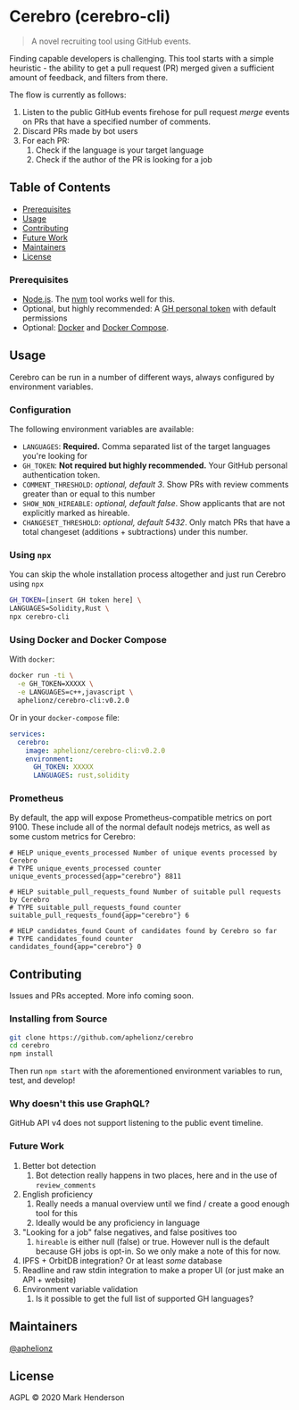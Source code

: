 # Cerebro (cerebro-cli)

> A novel recruiting tool using GitHub events.

Finding capable developers is challenging. This tool starts with a simple
heuristic - the ability to get a pull request (PR) merged given a sufficient
amount of feedback, and filters from there.

The flow is currently as follows:

1. Listen to the public GitHub events firehose for pull request
_merge_ events on PRs that have a specified number of comments.
2. Discard PRs made by bot users
3. For each PR:
    1. Check if the language is your target language
    2. Check if the author of the PR is looking for a job

## Table of Contents

- [Prerequisites](#prerequisites)
- [Usage](#usage)
- [Contributing](#contributing)
- [Future Work](#future-work)
- [Maintainers](#maintainers)
- [License](#license)

### Prerequisites

- [Node.js](https://nodejs.org). The [nvm](https://nvm.sh) tool works well for
this.
- Optional, but highly recommended: A [GH personal token] with default
permissions
- Optional: [Docker] and [Docker Compose].

[GH personal token]: https://github.com/settings/tokens
[Docker]: https://docker.io
[Docker Compose]: https://docs.docker.com/compose/

## Usage

Cerebro can be run in a number of different ways, always configured by environment
variables.

### Configuration

The following environment variables are available:

- `LANGUAGES`: **Required.** Comma separated list of the target languages
you're looking for
- `GH_TOKEN`: **Not required but highly recommended.** Your GitHub personal
authentication token.
- `COMMENT_THRESHOLD`: _optional, default 3_. Show PRs with review comments
greater than or equal to this number
- `SHOW_NON_HIREABLE`: _optional, default false_. Show applicants that are not
explicitly marked as hireable.
- `CHANGESET_THRESHOLD`: _optional, default 5432_. Only match PRs that have a
total changeset (additions + subtractions) under this number.

### Using `npx`

You can skip the whole installation process altogether and just run Cerebro
using `npx`

```bash
GH_TOKEN=[insert GH token here] \
LANGUAGES=Solidity,Rust \
npx cerebro-cli
```

### Using Docker and Docker Compose

With `docker`:

```bash
docker run -ti \
  -e GH_TOKEN=XXXXX \
  -e LANGUAGES=c++,javascript \
  aphelionz/cerebro-cli:v0.2.0
```

Or in your `docker-compose` file:

```yaml
services:
  cerebro:
    image: aphelionz/cerebro-cli:v0.2.0
    environment:
      GH_TOKEN: XXXXX
      LANGUAGES: rust,solidity
```

### Prometheus

By default, the app will expose Prometheus-compatible metrics on port 9100.
These include all of the normal default nodejs metrics, as well as some custom
metrics for Cerebro:

```prometheus
# HELP unique_events_processed Number of unique events processed by Cerebro
# TYPE unique_events_processed counter
unique_events_processed{app="cerebro"} 8811

# HELP suitable_pull_requests_found Number of suitable pull requests by Cerebro
# TYPE suitable_pull_requests_found counter
suitable_pull_requests_found{app="cerebro"} 6

# HELP candidates_found Count of candidates found by Cerebro so far
# TYPE candidates_found counter
candidates_found{app="cerebro"} 0
```

## Contributing

Issues and PRs accepted. More info coming soon.

### Installing from Source

```bash
git clone https://github.com/aphelionz/cerebro
cd cerebro
npm install
```

Then run `npm start` with the aforementioned environment variables
to run, test, and develop!

### Why doesn't this use GraphQL?

GitHub API v4 does not support listening to the public event timeline.

### Future Work

1. Better bot detection
    1. Bot detection really happens in two places, here and in the use of `review_comments`
2. English proficiency
    1. Really needs a manual overview until we find / create a good enough tool
    for this
    2. Ideally would be any proficiency in language
3. "Looking for a job" false negatives, and false positives too
    1. `hireable` is either null (false) or true. However null is the default
    because GH jobs is opt-in. So we only make a note of this for now.
4. IPFS + OrbitDB integration? Or at least _some_ database
5. Readline and raw stdin integration to make a proper UI (or just make an
API + website)
6. Environment variable validation
    1. Is it possible to get the full list of supported GH languages?

## Maintainers

[@aphelionz](https://github.com/aphelionz)

## License

AGPL © 2020 Mark Henderson
